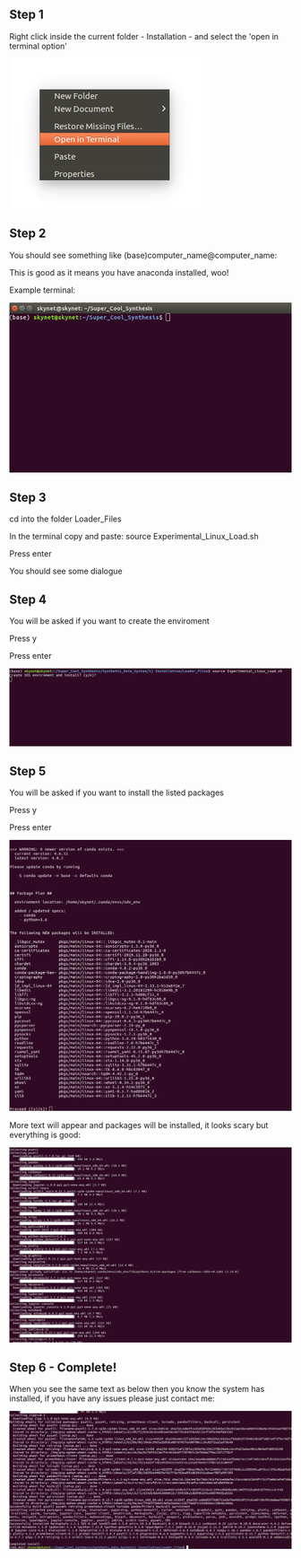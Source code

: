 ## Step 1
Right click inside the current folder - Installation - and select the 'open in terminal option'

![Alt text](Images_for_Explanation/Linux_Install/open_in_terminal.png?raw=true "Title")

## Step 2
You should see something like (base)computer_name@computer_name:

This is good as it means you have anaconda installed, woo!

Example terminal:

![Alt text](Images_for_Explanation/Linux_Install/Linux_Terminal_Out.png?raw=true "Title")

## Step 3

cd into the folder Loader_Files

In the terminal copy and paste: source Experimental_Linux_Load.sh

Press enter

You should see some dialogue
## Step 4
You will be asked if you want to create the enviroment

Press y

Press enter  

![Alt text](Images_for_Explanation/Linux_Install/env_create.png?raw=true "Title")

## Step 5
You will be asked if you want to install the listed packages

Press y

Press enter  

![Alt text](Images_for_Explanation/Linux_Install/inst_packages.png?raw=true "Title")


More text will appear and packages will be installed, it looks scary but everything is good:

![Alt text](Images_for_Explanation/Linux_Install/scary_print.png?raw=true "Title")


## Step 6 - Complete!

When you see the same text as below then you know the system has installed, if you have any issues please just contact me:

![Alt text](Images_for_Explanation/Linux_Install/complete.png?raw=true "Title")
